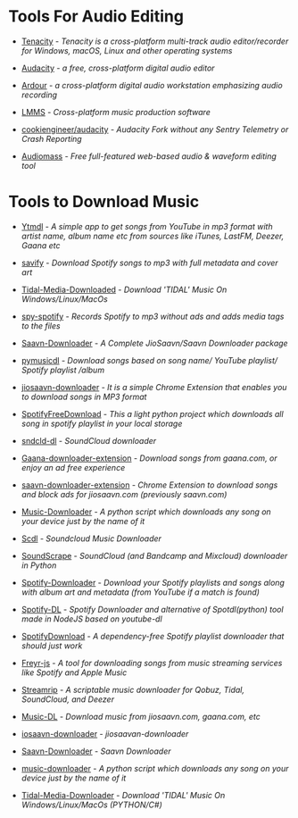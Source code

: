 # Tools For Audio Editing

* [Tenacity](https://github.com/tenacityteam/tenacity) - *Tenacity is a cross-platform multi-track audio editor/recorder for Windows, macOS, Linux and other operating systems*

* [Audacity](https://github.com/audacity/audacity) - *a free, cross-platform digital audio editor*

* [Ardour](http://ardour.org/) - *a cross-platform digital audio workstation emphasizing audio recording*

* [LMMS](https://github.com/LMMS/lmms) - *Cross-platform music production software*

* [cookiengineer/audacity](https://github.com/cookiengineer/audacity) - *Audacity Fork without any Sentry Telemetry or Crash Reporting*

* [Audiomass](https://github.com/pkalogiros/audiomass) - *Free full-featured web-based audio & waveform editing tool*

# Tools to Download Music

* [Ytmdl](https://github.com/deepjyoti30/ytmdl) - *A simple app to get songs from YouTube in mp3 format with artist name, album name etc from sources like iTunes, LastFM, Deezer, Gaana etc*

* [savify](https://github.com/LaurenceRawlings/savify) - *Download Spotify songs to mp3 with full metadata and cover art*

* [Tidal-Media-Downloaded](https://github.com/yaronzz/Tidal-Media-Downloader/) - *Download 'TIDAL' Music On Windows/Linux/MacOs*

* [spy-spotify](https://github.com/jwallet/spy-spotify) - *Records Spotify to mp3 without ads and adds media tags to the files*

* [Saavn-Downloader](https://github.com/amol-17/Saavn-Downloader) - *A Complete JioSaavn/Saavn Downloader package*

* [pymusicdl](https://github.com/insaiyancvk/pymusicdl) - *Download songs based on song name/ YouTube playlist/ Spotify playlist /album*

* [jiosaavn-downloader](https://github.com/GrayGalaxy/jiosaavn-downloader) - *It is a simple Chrome Extension that enables you to download songs in MP3 format*

* [SpotifyFreeDownload](https://github.com/ShahinSha-dot/SpotifyFreeDownload) - *This a light python project which downloads all song in spotify playlist in your local storage*

* [sndcld-dl](https://github.com/Sweets/sndcld-dl) - *SoundCloud downloader*

* [Gaana-downloader-extension](https://github.com/cachecleanerjeet/gaana-downloader-extension) - *Download songs from gaana.com, or enjoy an ad free experience*

* [saavn-downloader-extension](https://github.com/naqushab/saavn-downloader-extension) - *Chrome Extension to download songs and block ads for jiosaavn.com (previously saavn.com)*

* [Music-Downloader](https://github.com/Dayhawk007/music-downloader) - *A python script which downloads any song on your device just by the name of it*

* [Scdl](https://github.com/flyingrub/scdl) - *Soundcloud Music Downloader*

* [SoundScrape](https://github.com/Miserlou/SoundScrape) - *SoundCloud (and Bandcamp and Mixcloud) downloader in Python*

* [Spotify-Downloader](https://github.com/spotDL/spotify-downloader) - *Download your Spotify playlists and songs along with album art and metadata (from YouTube if a match is found)*

* [Spotify-DL](https://github.com/SwapnilSoni1999/spotify-dl) - *Spotify Downloader and alternative of Spotdl(python) tool made in NodeJS based on youtube-dl*

* [SpotifyDownload](https://github.com/schollz/spotifydownload) - *A dependency-free Spotify playlist downloader that should just work*

* [Freyr-js](https://github.com/miraclx/freyr-js) - *A tool for downloading songs from music streaming services like Spotify and Apple Music*

* [Streamrip](https://github.com/nathom/streamrip) - *A scriptable music downloader for Qobuz, Tidal, SoundCloud, and Deezer*

* [Music-DL](https://github.com/vishaltelangre/music-dl) - *Download music from jiosaavn.com, gaana.com, etc*

* [iosaavn-downloader](https://github.com/kx3ez1/jiosaavn-downloader) - *jiosaavan-downloader*

* [Saavn-Downloader](https://github.com/prabaprakash/Saavn-Downloader) - *Saavn Downloader*

* [music-downloader](https://github.com/Dayhawk0z07/music-downloader) - *A python script which downloads any song on your device just by the name of it*

* [Tidal-Media-Downloader](https://github.com/yaronzz/Tidal-Media-Downloader/) - *Download 'TIDAL' Music On Windows/Linux/MacOs (PYTHON/C#)*
